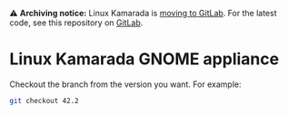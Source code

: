 ⚠️ **Archiving notice:** Linux Kamarada is [moving to GitLab][1]. For the latest code, see this repository on [GitLab][2].

[1]: https://linuxkamarada.com/en/2021/03/10/linux-kamarada-is-moving-to-gitlab/
[2]: https://gitlab.com/kamarada/Linux-Kamarada-GNOME/

Linux Kamarada GNOME appliance
============================

Checkout the branch from the version you want. For example:

```bash
git checkout 42.2
```

